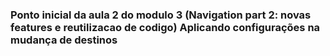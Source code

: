 ### Ponto inicial da aula 2 do modulo 3 (Navigation part 2: novas features e reutilizacao de codigo)  Aplicando configurações na mudança de destinos